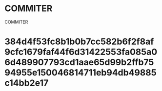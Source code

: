 # COMMITER
COMMITER






# 384d4f53fc8b1b0b7cc582b6f2f8af9cfc1679faf44f6d31422553fa085a06d489907793cd1aae65d99b2ffb7594955e150046814711eb94db49885c14bb2e17
